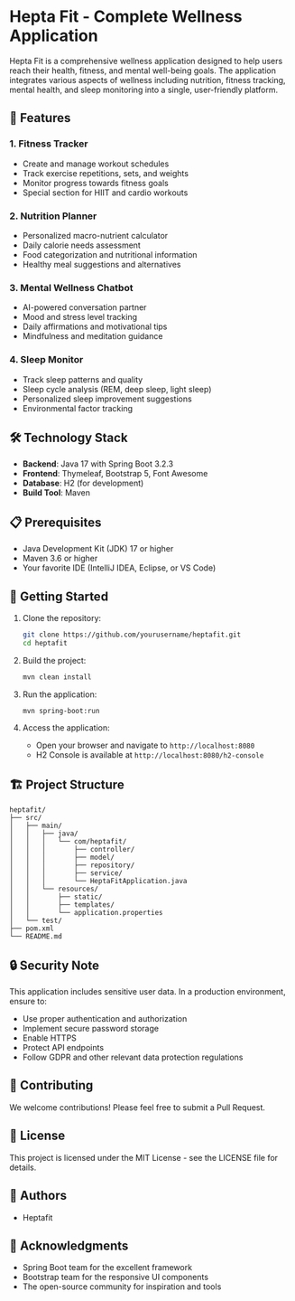 # Hepta Fit - Complete Wellness Application

Hepta Fit is a comprehensive wellness application designed to help users reach their health, fitness, and mental well-being goals. The application integrates various aspects of wellness including nutrition, fitness tracking, mental health, and sleep monitoring into a single, user-friendly platform.

## 🌟 Features

### 1. Fitness Tracker
- Create and manage workout schedules
- Track exercise repetitions, sets, and weights
- Monitor progress towards fitness goals
- Special section for HIIT and cardio workouts

### 2. Nutrition Planner
- Personalized macro-nutrient calculator
- Daily calorie needs assessment
- Food categorization and nutritional information
- Healthy meal suggestions and alternatives

### 3. Mental Wellness Chatbot
- AI-powered conversation partner
- Mood and stress level tracking
- Daily affirmations and motivational tips
- Mindfulness and meditation guidance

### 4. Sleep Monitor
- Track sleep patterns and quality
- Sleep cycle analysis (REM, deep sleep, light sleep)
- Personalized sleep improvement suggestions
- Environmental factor tracking

## 🛠 Technology Stack

- **Backend**: Java 17 with Spring Boot 3.2.3
- **Frontend**: Thymeleaf, Bootstrap 5, Font Awesome
- **Database**: H2 (for development)
- **Build Tool**: Maven

## 📋 Prerequisites

- Java Development Kit (JDK) 17 or higher
- Maven 3.6 or higher
- Your favorite IDE (IntelliJ IDEA, Eclipse, or VS Code)

## 🚀 Getting Started

1. Clone the repository:
   ```bash
   git clone https://github.com/yourusername/heptafit.git
   cd heptafit
   ```

2. Build the project:
   ```bash
   mvn clean install
   ```

3. Run the application:
   ```bash
   mvn spring-boot:run
   ```

4. Access the application:
   - Open your browser and navigate to `http://localhost:8080`
   - H2 Console is available at `http://localhost:8080/h2-console`

## 🏗 Project Structure

```
heptafit/
├── src/
│   ├── main/
│   │   ├── java/
│   │   │   └── com/heptafit/
│   │   │       ├── controller/
│   │   │       ├── model/
│   │   │       ├── repository/
│   │   │       ├── service/
│   │   │       └── HeptaFitApplication.java
│   │   └── resources/
│   │       ├── static/
│   │       ├── templates/
│   │       └── application.properties
│   └── test/
├── pom.xml
└── README.md
```

## 🔒 Security Note

This application includes sensitive user data. In a production environment, ensure to:
- Use proper authentication and authorization
- Implement secure password storage
- Enable HTTPS
- Protect API endpoints
- Follow GDPR and other relevant data protection regulations

## 🤝 Contributing

We welcome contributions! Please feel free to submit a Pull Request.

## 📝 License

This project is licensed under the MIT License - see the LICENSE file for details.

## 👥 Authors

- Heptafit

## 🙏 Acknowledgments

- Spring Boot team for the excellent framework
- Bootstrap team for the responsive UI components
- The open-source community for inspiration and tools 
